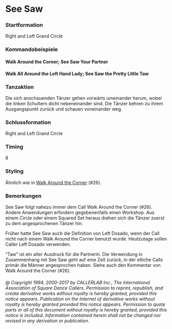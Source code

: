 
# See Saw

### Startformation

Right and Left Grand Circle

### Kommandobeispiele

#### Walk Around the Corner; See Saw Your Partner
#### Walk All Around the Left Hand Lady; See Saw the Pretty Little Taw

### Tanzaktion

Die sich anschauenden Tänzer gehen vorwärts umeinander herum, wobei die linken Schultern dicht nebeneinander sind. Die Tänzer kehren zu ihrem Ausgangspunkt zurück und schauen voneinander weg.

### Schlussformation

Right and Left Grand Circle

### Timing

8

### Styling

Ähnlich wie in
[Walk Around the Corner](all_around_the_corner.lang-de.md) (#26).

### Bemerkungen
 
See Saw folgt nahezu immer dem Call Walk Around the Corner (#26). Andere Anwendungen erfordern gegebenenfalls einen Workshop. Aus einem Circle oder einem Squared Set heraus drehen sich die Tänzer zuerst zu dem angesprochenen Tänzer hin.

Früher hatte See Saw auch die Definition von Left Dosado, wenn der Call nicht nach einem Walk Around the Corner benutzt wurde. Heutzutage sollen Caller Left Dosado verwenden.

“Taw” ist ein alter Ausdruck für die Partnerin. Die Verwendung in Zusammenhang mit See Saw geht auf eine Zeit zurück, in der etliche Calls primär die Männer angesprochen haben. Siehe auch den Kommentar von Walk Around the Corner (#26).

###### @ Copyright 1994, 2000-2017 by CALLERLAB Inc., The International Association of Square Dance Callers. Permission to reprint, republish, and create derivative works without royalty is hereby granted, provided this notice appears. Publication on the Internet of derivative works without royalty is hereby granted provided this notice appears. Permission to quote parts or all of this document without royalty is hereby granted, provided this notice is included. Information contained herein shall not be changed nor revised in any derivation or publication.
